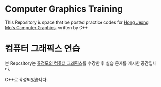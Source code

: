 # Computer Graphics Training
  
This Repository is space that be posted practice codes for [Hong Jeong Mo's Computer Graphics](https://honglab.teachable.com/).
written by C++  
  
# 컴퓨터 그래픽스 연습
  
본 Repository는 [홍정모의 컴퓨터 그래픽스](https://honglab.teachable.com/)를 수강한 후 실습 문제를 게시한 공간입니다.  
  
C++로 작성되었습니다.
